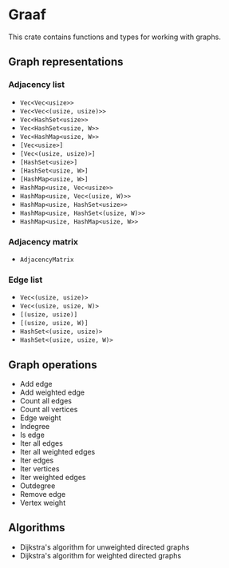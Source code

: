 # Graaf

This crate contains functions and types for working with graphs.

## Graph representations

### Adjacency list

- `Vec<Vec<usize>>`
- `Vec<Vec<(usize, usize)>>`
- `Vec<HashSet<usize>>`
- `Vec<HashSet<usize, W>>`
- `Vec<HashMap<usize, W>>`
- `[Vec<usize>]`
- `[Vec<(usize, usize)>]`
- `[HashSet<usize>]`
- `[HashSet<usize, W>]`
- `[HashMap<usize, W>]`
- `HashMap<usize, Vec<usize>>`
- `HashMap<usize, Vec<(usize, W)>>`
- `HashMap<usize, HashSet<usize>>`
- `HashMap<usize, HashSet<(usize, W)>>`
- `HashMap<usize, HashMap<usize, W>>`

### Adjacency matrix

- `AdjacencyMatrix`

### Edge list

- `Vec<(usize, usize)>`
- `Vec<(usize, usize, W)>`
- `[(usize, usize)]`
- `[(usize, usize, W)]`
- `HashSet<(usize, usize)>`
- `HashSet<(usize, usize, W)>`

## Graph operations

- Add edge
- Add weighted edge
- Count all edges
- Count all vertices
- Edge weight
- Indegree
- Is edge
- Iter all edges
- Iter all weighted edges
- Iter edges
- Iter vertices
- Iter weighted edges
- Outdegree
- Remove edge
- Vertex weight

## Algorithms

- Dijkstra's algorithm for unweighted directed graphs
- Dijkstra's algorithm for weighted directed graphs
